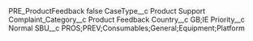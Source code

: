 <?xml version="1.0" encoding="UTF-8"?>
<CustomMetadata xmlns="http://soap.sforce.com/2006/04/metadata" xmlns:xsi="http://www.w3.org/2001/XMLSchema-instance" xmlns:xsd="http://www.w3.org/2001/XMLSchema">
    <label>PRE_ProductFeedback</label>
    <protected>false</protected>
    <values>
        <field>CaseType__c</field>
        <value xsi:type="xsd:string">Product Support</value>
    </values>
    <values>
        <field>Complaint_Category__c</field>
        <value xsi:type="xsd:string">Product Feedback</value>
    </values>
    <values>
        <field>Country__c</field>
        <value xsi:type="xsd:string">GB;IE</value>
    </values>
    <values>
        <field>Priority__c</field>
        <value xsi:type="xsd:string">Normal</value>
    </values>
    <values>
        <field>SBU__c</field>
        <value xsi:type="xsd:string">PROS;PREV;Consumables;General;Equipment;Platform</value>
    </values>
</CustomMetadata>
